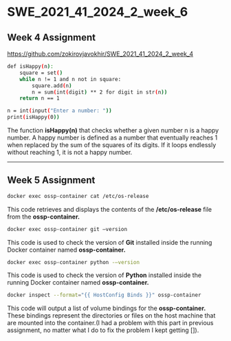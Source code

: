 # SWE_2021_41_2024_2_week_6

## Week 4 Assignment
https://github.com/zokirovjavokhir/SWE_2021_41_2024_2_week_4  
```bash
def isHappy(n):
    square = set()
    while n != 1 and n not in square:
        square.add(n)
        n = sum(int(digit) ** 2 for digit in str(n))
    return n == 1

n = int(input("Enter a number: "))
print(isHappy(0))
```  
The function **isHappy(n)** that checks whether a given number n is a happy number. A happy number is defined as a number that eventually reaches 1 when replaced by the sum of the squares of its digits. If it loops endlessly without reaching 1, it is not a happy number.

---
## Week 5 Assignment
```bash
docker exec ossp-container cat /etc/os-release
```
This code retrieves and displays the contents of the **/etc/os-release** file from the **ossp-container.**



```bash
docker exec ossp-container git —version
```
This code is used to check the version of **Git** installed inside the running Docker container named **ossp-container.**

```bash
docker exec ossp-container python -—version
```
This code is used to check the version of **Python** installed inside the running Docker container named **ossp-container.**

```bash
docker inspect --format="{{ HostConfig Binds }}" ossp-container
```
This code will output a list of volume bindings for the **ossp-container.** These bindings represent the directories or files on the host machine that are mounted into the container.(I had a problem with this part in previous assignment, no matter what I do to fix the problem I kept getting []).
